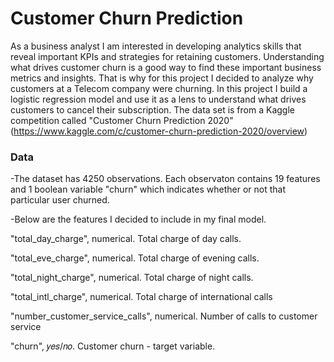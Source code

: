 # Customer Churn Prediction

As a business analyst I am interested in developing analytics skills that reveal important KPIs and strategies for retaining customers. Understanding what drives customer churn is a good way to find these important business metrics and insights. That is why for this project I decided to analyze why customers at a Telecom company were churning. In this project I build a logistic regression model and use it as a lens to understand what drives customers to cancel their subscription. The data set is from a Kaggle competition called "Customer Churn Prediction 2020" (https://www.kaggle.com/c/customer-churn-prediction-2020/overview)

### Data

-The dataset has 4250 observations. Each observaton contains 19 features and 1 boolean variable "churn" which indicates whether or not that particular user churned.

-Below are the features I decided to include in my final model.


"total_day_charge", numerical. Total charge of day calls.

"total_eve_charge", numerical. Total charge of evening calls.

"total_night_charge", numerical. Total charge of night calls.

"total_intl_charge", numerical. Total charge of international calls

"number_customer_service_calls", numerical. Number of calls to customer service

"churn", 𝑦𝑒𝑠/𝑛𝑜. Customer churn - target variable.

